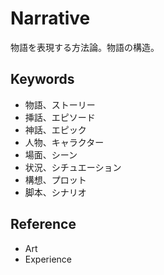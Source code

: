 # Narrative

物語を表現する方法論。物語の構造。

## Keywords

- 物語、ストーリー
- 挿話、エピソード
- 神話、エピック
- 人物、キャラクター
- 場面、シーン
- 状況、シチュエーション
- 構想、プロット
- 脚本、シナリオ

## Reference

- Art
- Experience
